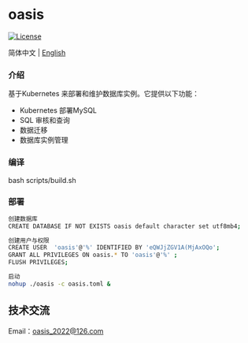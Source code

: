 # oasis

[![License](https://img.shields.io/badge/License-Apache%202.0-blue.svg)](https://github.com/carina-io/carina/blob/main/LICENSE)

简体中文 | [English](./README_en.md)

### 介绍

  基于Kubernetes 来部署和维护数据库实例。它提供以下功能：

* Kubernetes 部署MySQL
* SQL 审核和查询
* 数据迁移
* 数据库实例管理


### 编译

bash scripts/build.sh


### 部署

```bash
创建数据库
CREATE DATABASE IF NOT EXISTS oasis default character set utf8mb4;

创建用户与权限
CREATE USER  'oasis'@'%' IDENTIFIED BY 'eQWJjZGV1A(MjAxOQo';
GRANT ALL PRIVILEGES ON oasis.* TO 'oasis'@'%' ; 
FLUSH PRIVILEGES;

启动
nohup ./oasis -c oasis.toml &
```

## 技术交流

Email：oasis_2022@126.com





